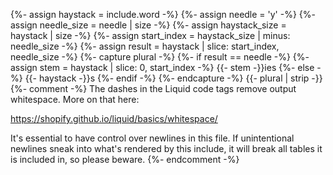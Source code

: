 {%- assign haystack = include.word -%}
{%- assign needle = 'y' -%}
{%- assign needle_size = needle | size -%}
{%- assign haystack_size = haystack | size -%}
{%- assign start_index = haystack_size | minus: needle_size -%}
{%- assign result = haystack | slice: start_index, needle_size -%}
{%- capture plural -%}
    {%- if result == needle -%}
        {%- assign stem = haystack | slice: 0, start_index -%}
        {{- stem -}}ies
    {%- else -%}
        {{- haystack -}}s
    {%- endif -%}
{%- endcapture -%}
{{- plural | strip -}}
{%- comment -%}
The dashes in the Liquid code tags remove output whitespace. More on that here:

<https://shopify.github.io/liquid/basics/whitespace/>

It's essential to have control over newlines in this file. If unintentional
newlines sneak into what's rendered by this include, it will break all tables
it is included in, so please beware.
{%- endcomment -%}
